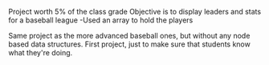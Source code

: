 Project worth 5% of the class grade
Objective is to display leaders and stats for a baseball league
-Used an array to hold the players

Same project as the more advanced baseball ones, but without any node based data structures.
First project, just to make sure that students know what they're doing.
